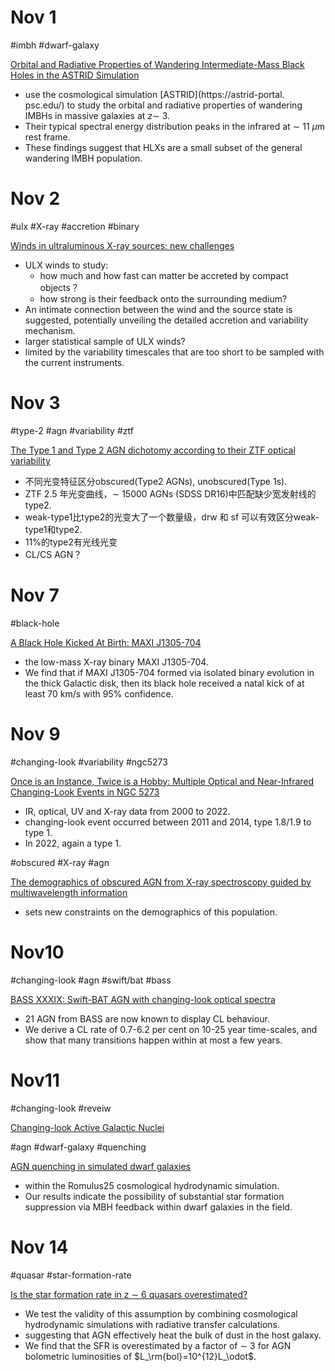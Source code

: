 # Nov 1

#imbh #dwarf-galaxy 

[Orbital and Radiative Properties of Wandering Intermediate-Mass Black Holes in the ASTRID Simulation](https://arxiv.org/pdf/2210.16319.pdf)
- use the cosmological simulation [ASTRID](https://astrid-portal. psc.edu/) to study the orbital and radiative properties of wandering IMBHs in massive galaxies at $z\sim$  3.
- Their typical spectral energy distribution peaks in the infrared at $\sim$ 11 $\mu$m rest frame.
- These findings suggest that HLXs are a small subset of the general wandering IMBH population.

# Nov 2

#ulx #X-ray #accretion #binary

[Winds in ultraluminous X-ray sources: new challenges](https://arxiv.org/pdf/2211.00014.pdf)
- ULX winds to study:
	- how much and how fast can matter be accreted by compact objects？
	- how strong is their feedback onto the surrounding medium?
- An intimate connection between the wind and the source state is suggested, potentially unveiling the detailed accretion and variability mechanism.
- larger statistical sample of ULX winds?
- limited by the variability timescales that are too short to be sampled with the current instruments.

# Nov 3

#type-2 #agn #variability #ztf 

[The Type 1 and Type 2 AGN dichotomy according to their ZTF optical variability](https://arxiv.org/pdf/2211.00770.pdf)
- 不同光变特征区分obscured(Type2 AGNs), unobscured(Type 1s).
- ZTF 2.5 年光变曲线，$\sim$ 15000 AGNs (SDSS DR16)中匹配缺少宽发射线的type2.
- weak-type1比type2的光变大了一个数量级，drw 和 sf 可以有效区分weak-type1和type2.
- 11%的type2有光线光变
- CL/CS AGN？

# Nov 7

#black-hole 

[A Black Hole Kicked At Birth: MAXI J1305-704](https://arxiv.org/pdf/2211.02158.pdf)
- the low-mass X-ray binary MAXI J1305-704.
- We find that if MAXI J1305-704 formed via isolated binary evolution in the thick Galactic disk, then its black hole received a natal kick of at least 70 km/s with 95% confidence.


# Nov 9

#changing-look #variability #ngc5273

[Once is an Instance, Twice is a Hobby: Multiple Optical and Near-Infrared Changing-Look Events in NGC 5273](https://arxiv.org/pdf/2211.03801.pdf)
- IR, optical, UV and X-ray data from 2000 to 2022.
- changing-look event occurred between 2011 and 2014, type 1.8/1.9 to type 1.
- In 2022, again a type 1.

#obscured #X-ray #agn 

[The demographics of obscured AGN from X-ray spectroscopy guided by multiwavelength information](https://arxiv.org/pdf/2211.03800.pdf)
- sets new constraints on the demographics of this population.

# Nov10

#changing-look #agn #swift/bat #bass 

[BASS XXXIX: Swift-BAT AGN with changing-look optical spectra](https://arxiv.org/pdf/2211.04478.pdf)
- 21 AGN from BASS are now known to display CL behaviour.
- We derive a CL rate of 0.7-6.2 per cent on 10-25 year time-scales, and show that many transitions happen within at most a few years.

# Nov11

#changing-look #reveiw 

[Changing-look Active Galactic Nuclei](https://arxiv.org/pdf/2211.05132.pdf)

#agn #dwarf-galaxy #quenching

[AGN quenching in simulated dwarf galaxies](https://arxiv.org/pdf/2211.05275.pdf)
- within the Romulus25 cosmological hydrodynamic simulation.
- Our results indicate the possibility of substantial star formation suppression via MBH feedback within dwarf galaxies in the field.


# Nov 14

#quasar #star-formation-rate

[Is the star formation rate in z ∼ 6 quasars overestimated?](https://arxiv.org/pdf/2211.05790.pdf)
- We test the validity of this assumption by combining cosmological hydrodynamic simulations with radiative transfer calculations.
- suggesting that AGN effectively heat the bulk of dust in the host galaxy.
- We find that the SFR is overestimated by a factor of $\sim$ 3 for AGN bolometric luminosities of $L_\rm{bol}=10^{12}L_\odot$.


